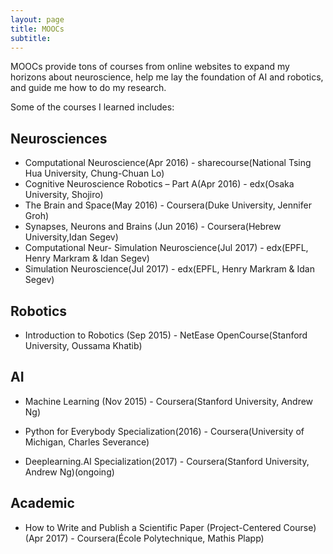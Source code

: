 ```yaml
---
layout: page
title: MOOCs
subtitle: 
---
```


MOOCs provide tons of courses from online websites to expand my horizons about neuroscience, 
help me lay the foundation of AI and robotics, and guide me how to do my research.

Some of the courses I learned includes:

## Neurosciences
- Computational Neuroscience(Apr 2016) - sharecourse(National Tsing Hua University, Chung-Chuan Lo)
- Cognitive Neuroscience Robotics – Part A(Apr 2016) - edx(Osaka University, Shojiro)
- The Brain and Space(May 2016) - Coursera(Duke University,  Jennifer Groh)
- Synapses, Neurons and Brains (Jun 2016) - Coursera(Hebrew University,Idan Segev)
- Computational Neur- Simulation Neuroscience(Jul 2017) - edx(EPFL, Henry Markram & Idan Segev)
- Simulation Neuroscience(Jul 2017) - edx(EPFL, Henry Markram & Idan Segev)

## Robotics
- Introduction to Robotics (Sep 2015) - NetEase OpenCourse(Stanford University, Oussama Khatib)

## AI
- Machine Learning (Nov 2015) -  Coursera(Stanford University, Andrew Ng)
- Python for Everybody Specialization(2016) - Coursera(University of Michigan, Charles Severance)

- Deeplearning.AI Specialization(2017) - Coursera(Stanford University, Andrew Ng)(ongoing)

## Academic
- How to Write and Publish a Scientific Paper (Project-Centered Course)(Apr 2017) - Coursera(École Polytechnique, Mathis Plapp)



